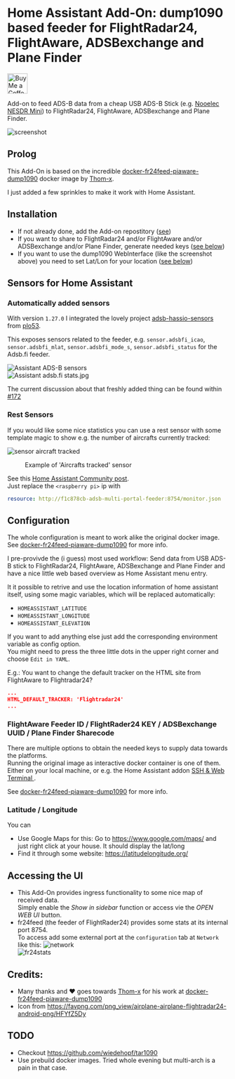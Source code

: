 # Home Assistant Add-On: dump1090 based feeder for FlightRadar24, FlightAware, ADSBexchange and Plane Finder

<a href='https://ko-fi.com/MaxWinterstein' target='_blank'><img height='35' style='border:0px;height:46px;' src='https://az743702.vo.msecnd.net/cdn/kofi3.png?v=0' border='0' alt='Buy Me a Coffee at ko-fi.com'></a>

Add-on to feed ADS-B data from a cheap USB ADS-B Stick (e.g. [Nooelec NESDR Mini](https://www.amazon.com/gp/product/B009U7WZCA)) to FlightRadar24, FlightAware, ADSBexchange and Plane Finder.

![screenshot](https://raw.githubusercontent.com/MaxWinterstein/homeassistant-addons/main/adsb-multi-portal-feeder/images/screenshot.png)

## Prolog

This Add-On is based on the incredible [docker-fr24feed-piaware-dump1090](https://github.com/Thom-x/docker-fr24feed-piaware-dump1090) docker image by [Thom-x](https://github.com/Thom-x).

I just added a few sprinkles to make it work with Home Assistant.

## Installation

- If not already done, add the Add-on repostitory ([see](https://github.com/MaxWinterstein/homeassistant-addons#installation))
- If you want to share to FlightRadar24 and/or FlightAware and/or ADSBexchange and/or Plane Finder, generate needed keys ([see below](https://github.com/MaxWinterstein/homeassistant-addons/tree/main/adsb-multi-portal-feeder#flightaware-feeder-id--flightrader24-key--adsbexchange-uuid))
- If you want to use the dump1090 WebInterface (like the screenshot above) you need to set Lat/Lon for your location ([see below](https://github.com/MaxWinterstein/homeassistant-addons/tree/main/adsb-multi-portal-feeder#latitude--longitude))

## Sensors for Home Assistant

### Automatically added sensors

With version `1.27.0` I integrated the lovely project [adsb-hassio-sensors](https://github.com/plo53/adsb-hassio-sensors/tree/master) from [plo53](https://github.com/plo53).

This exposes sensors related to the feeder, e.g. `sensor.adsbfi_icao`, `sensor.adsbfi_mlat`, `sensor.adsbfi_mode_s`, `sensor.adsbfi_status` for the Adsb.fi feeder.

![Assistant ADS-B sensors](https://raw.githubusercontent.com/MaxWinterstein/homeassistant-addons/main/adsb-multi-portal-feeder/images/Home%20Assistant%20ADS-B%20sensors.jpg)  
![Assistant adsb.fi stats.jpg](https://raw.githubusercontent.com/MaxWinterstein/homeassistant-addons/main/adsb-multi-portal-feeder/images/Home%20Assistant%20adsb.fi%20stats.jpg)

The current discussion about that freshly added thing can be found within [#172](https://github.com/MaxWinterstein/homeassistant-addons/issues/172)

### Rest Sensors

If you would like some nice statistics you can use a rest sensor with some template magic to show e.g. the number of aircrafts currently tracked:

![sensor aircraft tracked](https://raw.githubusercontent.com/MaxWinterstein/homeassistant-addons/main/adsb-multi-portal-feeder/images/sensor_aircraft_tracked.png)

<figure>Example of 'Aircrafts tracked' sensor</figure>

See this [Home Assistant Community post](https://community.home-assistant.io/t/flightradar24-as-an-add-on/75081).  
Just replace the `<raspberry pi>` ip with

```yaml
resource: http://f1c878cb-adsb-multi-portal-feeder:8754/monitor.json
```

## Configuration

The whole configuration is meant to work alike the original docker image.  
See [docker-fr24feed-piaware-dump1090](https://github.com/Thom-x/docker-fr24feed-piaware-dump1090) for more info.

I pre-provivde the (i guess) most used workflow: Send data from USB ADS-B stick to FlightRadar24, FlightAware, ADSBexchange and Plane Finder and have a nice little web based overview as Home Assistant menu entry.

It it possible to retrive and use the location information of home assistant itself, using some magic variables, which will be replaced automatically:

- `HOMEASSISTANT_LATITUDE`
- `HOMEASSISTANT_LONGITUDE`
- `HOMEASSISTANT_ELEVATION`

If you want to add anything else just add the corresponding environment variable as config option.  
You might need to press the three little dots in the upper right corner and choose `Edit in YAML`.

E.g.: You want to change the default tracker on the HTML site from FlightAware to Flightradar24?

```json
...
HTML_DEFAULT_TRACKER: 'Flightradar24'
...
```

### FlightAware Feeder ID / FlightRader24 KEY / ADSBexchange UUID / Plane Finder Sharecode

There are multiple options to obtain the needed keys to supply data towards the platforms.  
Running the original image as interactive docker container is one of them.  
Either on your local machine, or e.g. the Home Assistant addon [SSH & Web Terminal
](https://github.com/hassio-addons/addon-ssh).

See [docker-fr24feed-piaware-dump1090](https://github.com/Thom-x/docker-fr24feed-piaware-dump1090) for more info.

### Latitude / Longitude

You can

- Use Google Maps for this: Go to https://www.google.com/maps/ and just right click at your house. It should display the lat/long
- Find it through some website: https://latitudelongitude.org/

## Accessing the UI

- This Add-On provides ingress functionality to some nice map of received data.  
  Simply enable the _Show in sidebar_ function or access vie the _OPEN WEB UI_ button.
- fr24feed (the feeder of FlightRader24) provides some stats at its internal port 8754.  
  To access add some external port at the `configuration` tab at `Network` like this:
  ![network](https://raw.githubusercontent.com/MaxWinterstein/homeassistant-addons/main/adsb-multi-portal-feeder/images/port-8754.png)  
  ![fr24stats](https://raw.githubusercontent.com/MaxWinterstein/homeassistant-addons/main/adsb-multi-portal-feeder/images/flightradar24-stats.png)

## Credits:

- Many thanks and ❤️ goes towards [Thom-x](https://github.com/Thom-x) for his work at [docker-fr24feed-piaware-dump1090](https://github.com/Thom-x/docker-fr24feed-piaware-dump1090)
- Icon from https://favpng.com/png_view/airplane-airplane-flightradar24-android-png/HFYfZ5Dy

## TODO

- Checkout https://github.com/wiedehopf/tar1090
- Use prebuild docker images. Tried whole evening but multi-arch is a pain in that case.